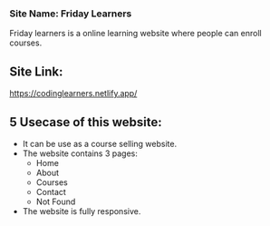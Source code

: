 ### Site Name: Friday Learners
Friday learners is a online learning website where people can enroll courses. 

## Site Link:
https://codinglearners.netlify.app/

## 5 Usecase of this website:
* It can be use as a course selling website.
* The website contains 3 pages:
    * Home
    * About
    * Courses
    * Contact 
    * Not Found
* The website is fully responsive.

